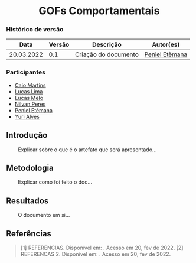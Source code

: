 # <center> GOFs Comportamentais

### Histórico de versão<br>

|Data | Versão | Descrição | Autor(es)|
| -- | -- | -- | -- |
| 20.03.2022 | 0.1 | Criação do documento | [Peniel Etèmana](https://github.com/zpeniel09)|

### Participantes

* [Caio Martins](https://github.com/linktocaio) 
* [Lucas Lima](https://github.com/mibasFerraz) 
* [Lucas Melo](https://github.com/luucas-melo) 
* [Nilvan Peres](https://github.com/NilvanPeres) 
* [Peniel Etèmana](https://github.com/zpeniel09) 
* [Yuri Alves](https://github.com/yuriAlves5)

## Introdução
 
<p align="justify">&emsp;&emsp;
    Explicar sobre o que é o artefato que será apresentado...
</p>


## Metodologia

<p align="justify">&emsp;&emsp; 
    Explicar como foi feito o doc...
</p>

## Resultados

<p align="justify">&emsp;&emsp;
    O documento em si...
</p>


## Referências

> [1] REFERENCIAS. Disponível em: <link>. Acesso em 20, fev de 2022.
> [2] REFERENCAS 2. Disponível em: <link>. Acesso em 20, fev de 2022.